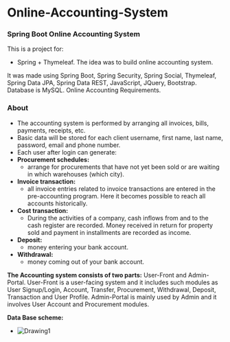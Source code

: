 Online-Accounting-System
=============
### Spring Boot Online Accounting System 
This is a project for:
 - Spring + Thymeleaf. The idea was to build online accounting system.

It was made using Spring Boot, Spring Security, Spring Social, Thymeleaf, Spring Data JPA, Spring Data REST, JavaScript, JQuery, Bootstrap. Database is MySQL.
Online Accounting Requirements.

### About
- The accounting system is performed by arranging all invoices, bills, payments, receipts, etc.
- Basic data will be stored for each client username, first name, last name, password, email and phone number.
- Each user after login can generate:
 - **Procurement schedules:**
    -  аrrange for procurements that have not yet been sold or are waiting in which warehouses (which city).
  - **Invoice transaction:**
      - all invoice entries related to invoice transactions are entered in the pre-accounting program. Here it becomes possible to reach all accounts historically.
 - **Cost transaction:**
     - During the activities of a company, cash inflows from and to the cash register are recorded. Money received in return for property sold and payment in installments are recorded as income.
 - **Deposit:**
     - money entering your bank account.
 - **Withdrawal:**
      - money coming out of your bank account.


**The Accounting system consists of two parts:**
 User-Front and Admin-Portal.
 User-Front is a user-facing system and it includes such modules as User Signup/Login, Account, Transfer, Procurement, Withdrawal, Deposit, Transaction and User Profile. 
 Admin-Portal is mainly used by Admin and it involves User Account and Procurement modules.
 
 

**Data Base scheme:**
 - ![Drawing1](https://user-images.githubusercontent.com/48926756/115607789-ad155900-a2e5-11eb-9dd2-01a0094ac3eb.png)


